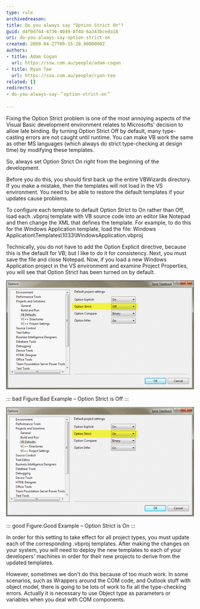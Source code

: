 ```yaml
---
type: rule
archivedreason: 
title: Do you always say "Option Strict On"?
guid: d4f0d744-4736-4049-8f4d-6a343bceda18
uri: do-you-always-say-option-strict-on
created: 2009-04-27T09:15:28.0000000Z
authors:
- title: Adam Cogan
  url: https://ssw.com.au/people/adam-cogan
- title: Ryan Tee
  url: https://ssw.com.au/people/ryan-tee
related: []
redirects:
- do-you-always-say-＂option-strict-on＂

---
```


Fixing the Option Strict problem is one of the most annoying aspects of the Visual Basic development environment relates to Microsofts' decision to allow late binding. By turning Option Strict Off by default, many type-casting errors are not caught until runtime. You can make VB work the same as other MS languages (which always do strict type-checking at design time) by modifying these templates.   
<!--endintro-->

So, always set Option Strict On right from the beginning of the development.

Before you do this, you should first back up the entire VBWizards directory. If you make a mistake, then the templates will not load in the VS environment. You need to be able to restore the default templates if your updates cause problems.

To configure each template to default Option Strict to On rather than Off, load each .vbproj template with VB source code into an editor like Notepad and then change the XML that defines the template. For example, to do this for the Windows Application template, load the file: Windows Application\Templates\1033\WindowsApplication.vbproj

Technically, you do not have to add the Option Explicit directive, because this is the default for VB; but I like to do it for consistency. Next, you must save the file and close Notepad. Now, if you load a new Windows Application project in the VS environment and examine Project Properties, you will see that Option Strict has been turned on by default.

![](OptionStrictOff_Newsmall.gif) 

::: bad
Figure:Bad Example – Option Strict is Off
:::


![](OptionStrictOn_Newsmall.gif) 

::: good
Figure:Good Example – Option Strict is On
:::


In order for this setting to take effect for all project types, you must update each of the corresponding .vbproj templates. After making the changes on your system, you will need to deploy the new templates to each of your developers' machines in order for their new projects to derive from the updated templates.

However, sometimes we don't do this because of too much work. In some scenarios, such as Wrappers around the COM code, and Outlook stuff with object model, there is going to be lots of work to fix all the type-checking errors. Actually it is necessary to use Object type as parameters or variables when you deal with COM components.
